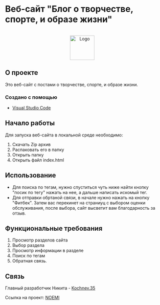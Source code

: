 # Веб-сайт "Блог о творчестве, спорте, и образе жизни"







<!-- PROJECT LOGO -->
<br />
<div align="center">
  <a href="https://github.com/Nikita60012/Flight-scoreboard">
    <img src="https://netology-code.github.io/html-2-diploma/sources/images/noemi-logo.svg" alt="Logo"  width="80" height="80">
  </a>


  <p align="center">
   
  
  </p>
</div>





<!-- ABOUT THE PROJECT -->
## О проекте

Это веб-сайт с постами о творчестве, спорте, и образе жизни.




### Создано с помощью

* [Visual Studio Code](https://code.visualstudio.com)



<!-- GETTING STARTED -->
## Начало работы

Для запуска веб-сайта в локальной среде необходимо:
1.	Скачать Zip архив
2.	Распаковать его в папку
3.	Открыть папку
4.	Открыть файл index.html


<!-- USAGE EXAMPLES -->
## Использование
* Для поиска по тегам, нужно спуститься чуть ниже найти кнопку "посик по тегу" нажать на нее, а дальше написать искомый тег.
* Для отправки обртаной связи, в начале нужно нажать на кнопку "Фитбек". Затем вас перекинет на страниуц с выбором оценки обслуживания, после выбора, сайт высветит вам благодарность за отзыв.


<!--Функциональные требования-->
## Функциональные требования
1. Просмотр разделов сайта 
2. Выбор раздела
3. Просмотр информации в разделе
4. Поиск по тегам
5. Обратная связь. 


<!-- CONTACT -->
## Связь

Главный разработчик Никита - [Kochnev.35](https://vk.com/kocha35)

Ссылка на проект: [NOEMI](https://github.com/Kochnev35/Praktika-study)

